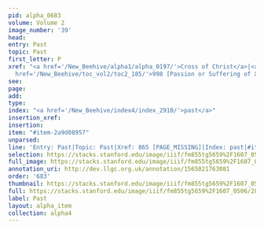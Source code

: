 ```yaml
---
pid: alpha_0683
volume: Volume 2
image_number: '39'
head: 
entry: Past
topic: Past
first_letter: P
xref: "<a href='/New_Beehive/alpha1/alpha_0197/'>Cross of Christ</a>|<a href='/New_Beehive/alpha4/alpha_0916/'>Suffering</a>|<a
  href='/New_Beehive/toc_vol2/toc2_185/'>998 [Passion or Suffering of Xst]</a>"
see: 
page: 
add: 
type: 
index: "<a href='/New_Beehive/index4/index_2910/'>past</a>"
insertion_xref: 
insertion: 
item: "#item-2a9d08957"
unparsed: 
line: 'Entry: Past|Topic: Past|Xref: 865 [PAGE_MISSING]|Index: past|#item-2a9d08957'
selection: https://stacks.stanford.edu/image/iiif/fm855tg5659%2F1607_0506/286,1290,3072,439/full/0/default.jpg
full_image: https://stacks.stanford.edu/image/iiif/fm855tg5659%2F1607_0506/full/full/0/default.jpg
annotation_uri: http://dev.llgc.org.uk/annotation/1565021763081
order: '683'
thumbnail: https://stacks.stanford.edu/image/iiif/fm855tg5659%2F1607_0506/286,1290,600,180/250,/0/default.jpg
full: https://stacks.stanford.edu/image/iiif/fm855tg5659%2F1607_0506/286,1290,3072,439/full/0/default.jpg
label: Past
layout: alpha_item
collection: alpha4
---
```

